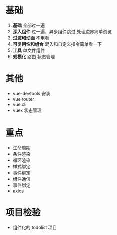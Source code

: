 # 基础

1. **基础** 全部过一遍
2. **深入组件** 过一遍，异步组件跳过  处理边界简单浏览
3. **过渡和动画** 不用看
4. **可复用性和组合** 混入和自定义指令简单看一下
5. **工具** 单文件组件
6. **规模化** 路由 状态管理



# 其他

- vue-devtools 安装
- vue router
- vue cli
- vuex 状态管理



# 重点

- 生命周期
- 条件渲染
- 循环渲染
- 样式绑定
- 事件绑定
- 组件通信
- 事件绑定
- axios



# 项目检验

- 组件化的 todolist 项目

